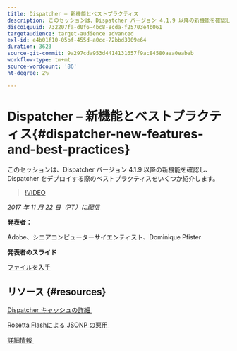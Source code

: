 ```yaml
---
title: Dispatcher – 新機能とベストプラクティス
description: このセッションは、Dispatcher バージョン 4.1.9 以降の新機能を確認し、Dispatcher をデプロイする際のベストプラクティスをいくつか紹介します。
discoiquuid: 732207fa-d0f6-4bc8-8cda-f25703e4b061
targetaudience: target-audience advanced
exl-id: e4b01f10-05bf-455d-a0cc-72bbd3009e64
duration: 3623
source-git-commit: 9a297cda953d4414131657f9ac84580aea0eabeb
workflow-type: tm+mt
source-wordcount: '86'
ht-degree: 2%

---
```


# Dispatcher – 新機能とベストプラクティス{#dispatcher-new-features-and-best-practices}

このセッションは、Dispatcher バージョン 4.1.9 以降の新機能を確認し、Dispatcher をデプロイする際のベストプラクティスをいくつか紹介します。

>[!VIDEO](https://video.tv.adobe.com/v/20842/?quality=9)

*2017 年 11 月 22 日（PT）に配信*

**発表者：**

Adobe、シニアコンピューターサイエンティスト、Dominique Pfister

**発表者のスライド**

[ファイルを入手](assets/dispatcher-aemgemsnov2017.pdf)

## リソース {#resources}

[Dispatcher キャッシュの詳細 &#x200B;](https://github.com/cqsupport/webinar-dispatchercache)

[Rosetta Flashによる JSONP の悪用 &#x200B;](https://miki.it/blog/2014/7/8/abusing-jsonp-with-rosetta-flash/)

[&#x200B; 詳細情報 &#x200B;](https://adobe-consulting-services.github.io/acs-aem-commons/features/dispatcher-ttl/index.html)

<!--
[Get back to the Overview](https://helpx.adobe.com/jp/experience-manager/kt/eseminars/gems/aem-index.html)
-->
